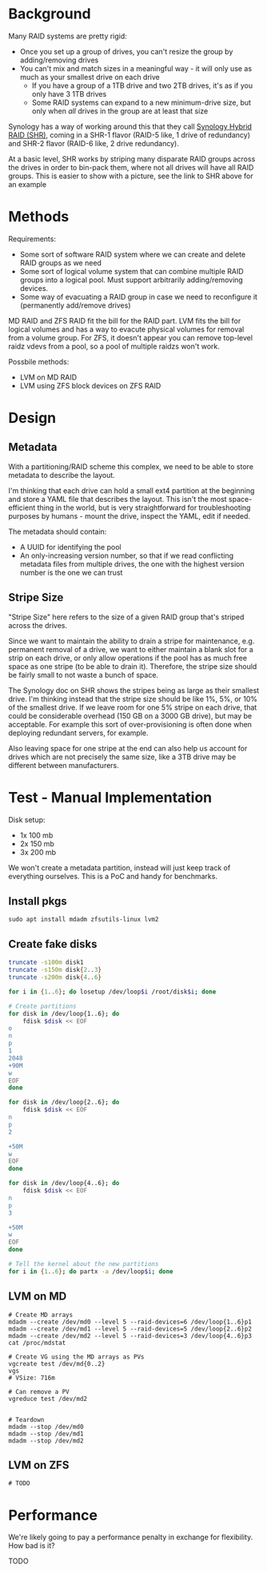 # Background
Many RAID systems are pretty rigid:

* Once you set up a group of drives, you can't resize the group by adding/removing drives
* You can't mix and match sizes in a meaningful way - it will only use as much as your smallest drive on each drive
	* If you have a group of a 1TB drive and two 2TB drives, it's as if you only have 3 1TB drives
	* Some RAID systems can expand to a new minimum-drive size, but only when _all_ drives in the group are at least that size

Synology has a way of working around this that they call [Synology Hybrid RAID (SHR)](https://kb.synology.com/en-us/DSM/tutorial/What_is_Synology_Hybrid_RAID_SHR), coming in a SHR-1 flavor (RAID-5 like, 1 drive of redundancy) and SHR-2 flavor (RAID-6 like, 2 drive redundancy).

At a basic level, SHR works by striping many disparate RAID groups across the drives in order to bin-pack them, where not all drives will have all RAID groups. This is easier to show with a picture, see the link to SHR above for an example


# Methods
Requirements:

- Some sort of software RAID system where we can create and delete RAID groups as we need
- Some sort of logical volume system that can combine multiple RAID groups into a logical pool. Must support arbitrarily adding/removing devices.
- Some way of evacuating a RAID group in case we need to reconfigure it (permanently add/remove drives)

MD RAID and ZFS RAID fit the bill for the RAID part. LVM fits the bill for logical volumes and has a way to evacute physical volumes for removal from a volume group. For ZFS, it doesn't appear you can remove top-level raidz vdevs from a pool, so a pool of multiple raidzs won't work.

Possbile methods:

- LVM on MD RAID
- LVM using ZFS block devices on ZFS RAID



# Design
## Metadata
With a partitioning/RAID scheme this complex, we need to be able to store metadata to describe the layout. 

I'm thinking that each drive can hold a small ext4 partition at the beginning and store a YAML file that describes the layout. This isn't the most space-efficient thing in the world, but is very straightforward for troubleshooting purposes by humans - mount the drive, inspect the YAML, edit if needed.

The metadata should contain:

- A UUID for identifying the pool
- An only-increasing version number, so that if we read conflicting metadata files from multiple drives, the one with the highest version number is the one we can trust

## Stripe Size
"Stripe Size" here refers to the size of a given RAID group that's striped across the drives. 

Since we want to maintain the ability to drain a stripe for maintenance, e.g. permanent removal of a drive, we want to either maintain a blank slot for a strip on each drive, or only allow operations if the pool has as much free space as one stripe (to be able to drain it). Therefore, the stripe size should be fairly small to not waste a bunch of space.

The Synology doc on SHR shows the stripes being as large as their smallest drive. I'm thinking instead that the stripe size should be like 1%, 5%, or 10% of the smallest drive. If we leave room for one 5% stripe on each drive, that could be considerable overhead (150 GB on a 3000 GB drive), but may be acceptable. For example this sort of over-provisioning is often done when deploying redundant servers, for example.

Also leaving space for one stripe at the end can also help us account for drives which are not precisely the same size, like a 3TB drive may be different between manufacturers.


# Test - Manual Implementation
Disk setup:

- 1x 100 mb
- 2x 150 mb
- 3x 200 mb

We won't create a metadata partition, instead will just keep track of everything ourselves. This is a PoC and handy for benchmarks.

## Install pkgs
```
sudo apt install mdadm zfsutils-linux lvm2
```

## Create fake disks
```bash
truncate -s100m disk1
truncate -s150m disk{2..3}
truncate -s200m disk{4..6}

for i in {1..6}; do losetup /dev/loop$i /root/disk$i; done

# Create partitions
for disk in /dev/loop{1..6}; do
	fdisk $disk << EOF
o
n
p
1
2048
+90M
w
EOF
done

for disk in /dev/loop{2..6}; do
	fdisk $disk << EOF
n
p
2

+50M
w
EOF
done

for disk in /dev/loop{4..6}; do
	fdisk $disk << EOF
n
p
3

+50M
w
EOF
done

# Tell the kernel about the new partitions
for i in {1..6}; do partx -a /dev/loop$i; done
```

## LVM on MD
```shell
# Create MD arrays
mdadm --create /dev/md0 --level 5 --raid-devices=6 /dev/loop{1..6}p1
mdadm --create /dev/md1 --level 5 --raid-devices=5 /dev/loop{2..6}p2
mdadm --create /dev/md2 --level 5 --raid-devices=3 /dev/loop{4..6}p3
cat /proc/mdstat

# Create VG using the MD arrays as PVs
vgcreate test /dev/md{0..2}
vgs 
# VSize: 716m

# Can remove a PV
vgreduce test /dev/md2


# Teardown
mdadm --stop /dev/md0
mdadm --stop /dev/md1
mdadm --stop /dev/md2
```

## LVM on ZFS
```
# TODO
```


# Performance
We're likely going to pay a performance penalty in exchange for flexibility. How bad is it?

TODO